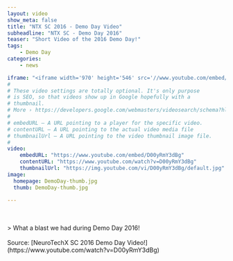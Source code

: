 ```yaml
---
layout: video
show_meta: false
title: "NTX SC 2016 - Demo Day Video"
subheadline: "NTX SC - Demo Day 2016"
teaser: "Short Video of the 2016 Demo Day!"
tags:
    - Demo Day
categories:
    - news

iframe: "<iframe width='970' height='546' src='//www.youtube.com/embed/D00yRmY3dBg' frameborder='0' allowfullscreen></iframe>"
#
# These video settings are totally optional. It's only purpose
# is SEO, so that videos show up in Google hopefully with a
# thumbnail.
# More › https://developers.google.com/webmasters/videosearch/schema?hl=en&rd=1
#
# embedURL – A URL pointing to a player for the specific video.
# contentURL – A URL pointing to the actual video media file
# thumbnailUrl – A URL pointing to the video thumbnail image file.
#
video:
    embedURL: "https://www.youtube.com/embed/D00yRmY3dBg"
    contentURL: "https://www.youtube.com/watch?v=D00yRmY3dBg"
    thumbnailUrl: "https://img.youtube.com/vi/D00yRmY3dBg/default.jpg"
image:
  homepage: DemoDay-thumb.jpg
  thumb: DemoDay-thumb.jpg

---
```

<!--more-->

<br />
<br />
> What a blast we had during Demo Day 2016!

<br />
<br />
Source: [NeuroTechX SC 2016 Demo Day Video!](https://www.youtube.com/watch?v=D00yRmY3dBg)
